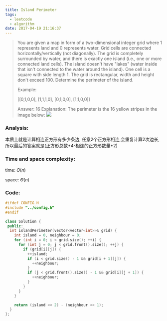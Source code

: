 ```yaml
---
title: Island Perimeter
tags:
  - leetcode
  - algorithm
date: 2017-04-19 21:16:37
---
```

>
>You are given a map in form of a two-dimensional integer grid where 1 represents land and 0 represents water. Grid cells are connected horizontally/vertically (not diagonally). The grid is completely surrounded by water, and there is exactly one island (i.e., one or more connected land cells). The island doesn't have "lakes" (water inside that isn't connected to the water around the island). One cell is a square with side length 1. The grid is rectangular, width and height don't exceed 100. Determine the perimeter of the island.
>
>Example:
>
>[[0,1,0,0],
> [1,1,1,0],
> [0,1,0,0],
> [1,1,0,0]]
>
>Answer: 16
>Explanation: The perimeter is the 16 yellow stripes in the image below:
>![](https://leetcode.com/static/images/problemset/island.png)
>

### Analysis:
本质上就是计算相连正方形有多少条边, 任意2个正方形相连,会重复计算2次边长,
所以最后的答案就是(正方形总数\*4-相连的正方形数量\*2)
### Time and space complexity:
time: $\Theta (n)$
 
space: $\Theta (n)$
### Code:
```cpp
#ifdef CONFIG_H
#include "../config.h"
#endif

class Solution {
 public:
  int islandPerimeter(vector<vector<int>>& grid) {
    int island = 0, neighbour = 0;
    for (int i = 0; i < grid.size(); ++i) {
      for (int j = 0; j < grid.front().size(); ++j) {
        if (grid[i][j]) {
          ++island;
          if (i < grid.size() - 1 && grid[i + 1][j]) {
            ++neighbour;
          }
          if (j < grid.front().size() - 1 && grid[i][j + 1]) {
            ++neighbour;
          }
        }
      }
    }

    return (island << 2) - (neighbour << 1);
  }
};
```
